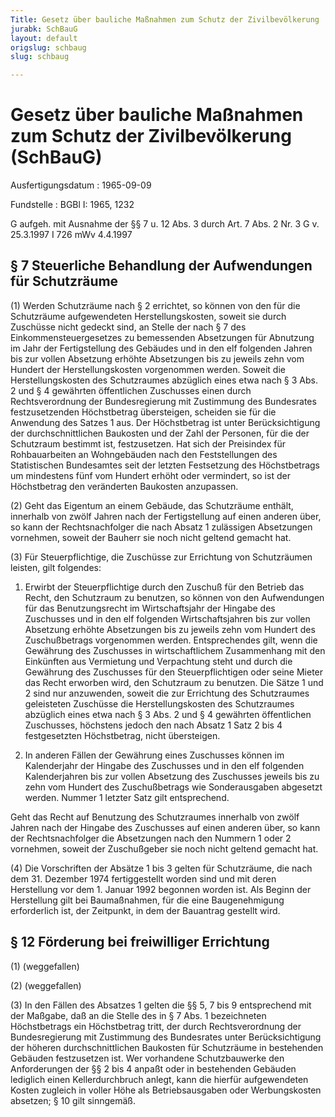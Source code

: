 ```yaml
---
Title: Gesetz über bauliche Maßnahmen zum Schutz der Zivilbevölkerung
jurabk: SchBauG
layout: default
origslug: schbaug
slug: schbaug

---
```


# Gesetz über bauliche Maßnahmen zum Schutz der Zivilbevölkerung (SchBauG)

Ausfertigungsdatum
:   1965-09-09

Fundstelle
:   BGBl I: 1965, 1232

G aufgeh. mit Ausnahme der §§ 7 u. 12 Abs. 3 durch Art. 7 Abs. 2 Nr. 3 G v. 25.3.1997 I 726 mWv 4.4.1997


## § 7 Steuerliche Behandlung der Aufwendungen für Schutzräume

(1) Werden Schutzräume nach § 2 errichtet, so können von den für die Schutzräume aufgewendeten Herstellungskosten, soweit sie durch Zuschüsse nicht gedeckt sind, an Stelle der nach § 7 des Einkommensteuergesetzes zu bemessenden Absetzungen für Abnutzung im Jahr der Fertigstellung des Gebäudes und in den elf folgenden Jahren bis zur vollen Absetzung erhöhte Absetzungen bis zu jeweils zehn vom Hundert der Herstellungskosten vorgenommen werden. Soweit die Herstellungskosten des Schutzraumes abzüglich eines etwa nach § 3 Abs. 2 und § 4 gewährten öffentlichen Zuschusses einen durch Rechtsverordnung der Bundesregierung mit Zustimmung des Bundesrates festzusetzenden Höchstbetrag übersteigen, scheiden sie für die Anwendung des Satzes 1 aus. Der Höchstbetrag ist unter Berücksichtigung der durchschnittlichen Baukosten und der Zahl der Personen, für die der Schutzraum bestimmt ist, festzusetzen. Hat sich der Preisindex für Rohbauarbeiten an Wohngebäuden nach den Feststellungen des Statistischen Bundesamtes seit der letzten Festsetzung des Höchstbetrags um mindestens fünf vom Hundert erhöht oder vermindert, so ist der Höchstbetrag den veränderten Baukosten anzupassen.

(2) Geht das Eigentum an einem Gebäude, das Schutzräume enthält, innerhalb von zwölf Jahren nach der Fertigstellung auf einen anderen über, so kann der Rechtsnachfolger die nach Absatz 1 zulässigen Absetzungen vornehmen, soweit der Bauherr sie noch nicht geltend gemacht hat.

(3) Für Steuerpflichtige, die Zuschüsse zur Errichtung von Schutzräumen leisten, gilt folgendes:

1.  Erwirbt der Steuerpflichtige durch den Zuschuß für den Betrieb das Recht, den Schutzraum zu benutzen, so können von den Aufwendungen für das Benutzungsrecht im Wirtschaftsjahr der Hingabe des Zuschusses und in den elf folgenden Wirtschaftsjahren bis zur vollen Absetzung erhöhte Absetzungen bis zu jeweils zehn vom Hundert des Zuschußbetrags vorgenommen werden. Entsprechendes gilt, wenn die Gewährung des Zuschusses in wirtschaftlichem Zusammenhang mit den Einkünften aus Vermietung und Verpachtung steht und durch die Gewährung des Zuschusses für den Steuerpflichtigen oder seine Mieter das Recht erworben wird, den Schutzraum zu benutzen. Die Sätze 1 und 2 sind nur anzuwenden, soweit die zur Errichtung des Schutzraumes geleisteten Zuschüsse die Herstellungskosten des Schutzraumes abzüglich eines etwa nach § 3 Abs. 2 und § 4 gewährten öffentlichen Zuschusses, höchstens jedoch den nach Absatz 1 Satz 2 bis 4 festgesetzten Höchstbetrag, nicht übersteigen.


2.  In anderen Fällen der Gewährung eines Zuschusses können im Kalenderjahr der Hingabe des Zuschusses und in den elf folgenden Kalenderjahren bis zur vollen Absetzung des Zuschusses jeweils bis zu zehn vom Hundert des Zuschußbetrags wie Sonderausgaben abgesetzt werden. Nummer 1 letzter Satz gilt entsprechend.



Geht das Recht auf Benutzung des Schutzraumes innerhalb von zwölf Jahren nach der Hingabe des Zuschusses auf einen anderen über, so kann der Rechtsnachfolger die Absetzungen nach den Nummern 1 oder 2 vornehmen, soweit der Zuschußgeber sie noch nicht geltend gemacht hat.

(4) Die Vorschriften der Absätze 1 bis 3 gelten für Schutzräume, die nach dem 31. Dezember 1974 fertiggestellt worden sind und mit deren Herstellung vor dem 1. Januar 1992 begonnen worden ist. Als Beginn der Herstellung gilt bei Baumaßnahmen, für die eine Baugenehmigung erforderlich ist, der Zeitpunkt, in dem der Bauantrag gestellt wird.


## § 12 Förderung bei freiwilliger Errichtung

(1) (weggefallen)

(2) (weggefallen)

(3) In den Fällen des Absatzes 1 gelten die §§ 5, 7 bis 9 entsprechend mit der Maßgabe, daß an die Stelle des in § 7 Abs. 1 bezeichneten Höchstbetrags ein Höchstbetrag tritt, der durch Rechtsverordnung der Bundesregierung mit Zustimmung des Bundesrates unter Berücksichtigung der höheren durchschnittlichen Baukosten für Schutzräume in bestehenden Gebäuden festzusetzen ist. Wer vorhandene Schutzbauwerke den Anforderungen der §§ 2 bis 4 anpaßt oder in bestehenden Gebäuden lediglich einen Kellerdurchbruch anlegt, kann die hierfür aufgewendeten Kosten zugleich in voller Höhe als Betriebsausgaben oder Werbungskosten absetzen; § 10 gilt sinngemäß.


